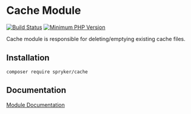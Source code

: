 # Cache Module
[![Build Status](https://travis-ci.org/spryker/cache.svg)](https://travis-ci.org/spryker/cache)
[![Minimum PHP Version](https://img.shields.io/badge/php-%3E%3D%207.3-8892BF.svg)](https://php.net/)

Cache module is responsible for deleting/emptying existing cache files.

## Installation

```
composer require spryker/cache
```

## Documentation

[Module Documentation](https://academy.spryker.com/developing_with_spryker/module_guide/modules.html)
